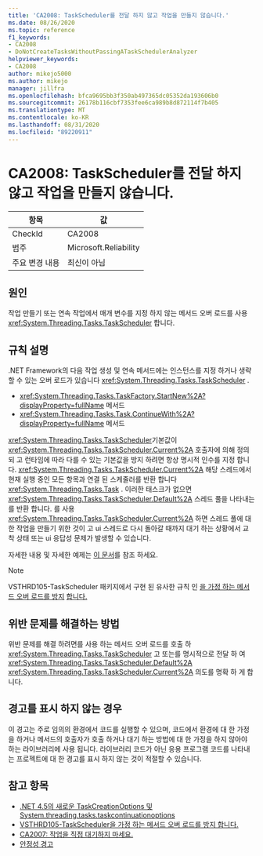 ```yaml
---
title: 'CA2008: TaskScheduler를 전달 하지 않고 작업을 만들지 않습니다.'
ms.date: 08/26/2020
ms.topic: reference
f1_keywords:
- CA2008
- DoNotCreateTasksWithoutPassingATaskSchedulerAnalyzer
helpviewer_keywords:
- CA2008
author: mikejo5000
ms.author: mikejo
manager: jillfra
ms.openlocfilehash: bfca9695bb3f350ab497365dc05352da193606b0
ms.sourcegitcommit: 26178b116cbf7353fee6ca989b8d872114f7b405
ms.translationtype: MT
ms.contentlocale: ko-KR
ms.lasthandoff: 08/31/2020
ms.locfileid: "89220911"
---
```

# <a name="ca2008-do-not-create-tasks-without-passing-a-taskscheduler"></a>CA2008: TaskScheduler를 전달 하지 않고 작업을 만들지 않습니다.

|항목|값|
|-|-|
|CheckId|CA2008|
|범주|Microsoft.Reliability|
|주요 변경 내용|최신이 아님|

## <a name="cause"></a>원인

작업 만들기 또는 연속 작업에서 매개 변수를 지정 하지 않는 메서드 오버 로드를 사용 <xref:System.Threading.Tasks.TaskScheduler> 합니다.

## <a name="rule-description"></a>규칙 설명

.NET Framework의 다음 작업 생성 및 연속 메서드에는 인스턴스를 지정 하거나 생략할 수 있는 오버 로드가 있습니다 <xref:System.Threading.Tasks.TaskScheduler> .
- <xref:System.Threading.Tasks.TaskFactory.StartNew%2A?displayProperty=fullName> 메서드 
- <xref:System.Threading.Tasks.Task.ContinueWith%2A?displayProperty=fullName> 메서드

<xref:System.Threading.Tasks.TaskScheduler>기본값이 <xref:System.Threading.Tasks.TaskScheduler.Current%2A> 호출자에 의해 정의 되 고 런타임에 따라 다를 수 있는 기본값을 방지 하려면 항상 명시적 인수를 지정 합니다. <xref:System.Threading.Tasks.TaskScheduler.Current%2A> 해당 스레드에서 현재 실행 중인 모든 항목과 연결 된 스케줄러를 반환 합니다 <xref:System.Threading.Tasks.Task> . 이러한 태스크가 없으면 <xref:System.Threading.Tasks.TaskScheduler.Default%2A> 스레드 풀을 나타내는를 반환 합니다. 를 사용 <xref:System.Threading.Tasks.TaskScheduler.Current%2A> 하면 스레드 풀에 대 한 작업을 만들기 위한 것이 고 ui 스레드로 다시 돌아갈 때까지 대기 하는 상황에서 교착 상태 또는 ui 응답성 문제가 발생할 수 있습니다.

자세한 내용 및 자세한 예제는 [이 문서](https://devblogs.microsoft.com/pfxteam/new-taskcreationoptions-and-taskcontinuationoptions-in-net-4-5/)를 참조 하세요.

> [!NOTE]
> VSTHRD105-TaskScheduler 패키지에서 구현 된 유사한 규칙 인 [을 가정 하는 메서드 오버 로드를 방지](https://github.com/microsoft/vs-threading/blob/master/doc/analyzers/VSTHRD105.md) [합니다.](https://www.nuget.org/packages/Microsoft.VisualStudio.Threading.Analyzers)

## <a name="how-to-fix-violations"></a>위반 문제를 해결하는 방법

위반 문제를 해결 하려면를 사용 하는 메서드 오버 로드를 호출 하 <xref:System.Threading.Tasks.TaskScheduler> 고 또는를 명시적으로 전달 하 여 <xref:System.Threading.Tasks.TaskScheduler.Default%2A> <xref:System.Threading.Tasks.TaskScheduler.Current%2A> 의도를 명확 하 게 합니다.

## <a name="when-to-suppress-warnings"></a>경고를 표시 하지 않는 경우

이 경고는 주로 임의의 환경에서 코드를 실행할 수 있으며, 코드에서 환경에 대 한 가정을 하거나 메서드의 호출자가 호출 하거나 대기 하는 방법에 대 한 가정을 하지 않아야 하는 라이브러리에 사용 됩니다. 라이브러리 코드가 아닌 응용 프로그램 코드를 나타내는 프로젝트에 대 한 경고를 표시 하지 않는 것이 적절할 수 있습니다.

## <a name="see-also"></a>참고 항목

- [.NET 4.5의 새로운 TaskCreationOptions 및 System.threading.tasks.taskcontinuationoptions](https://devblogs.microsoft.com/pfxteam/new-taskcreationoptions-and-taskcontinuationoptions-in-net-4-5/)
- [VSTHRD105-TaskScheduler을 가정 하는 메서드 오버 로드를 방지 합니다.](https://github.com/microsoft/vs-threading/blob/master/doc/analyzers/VSTHRD105.md)
- [CA2007: 작업을 직접 대기하지 마세요.](ca2007.md)
- [안정성 경고](reliability-warnings.md)
